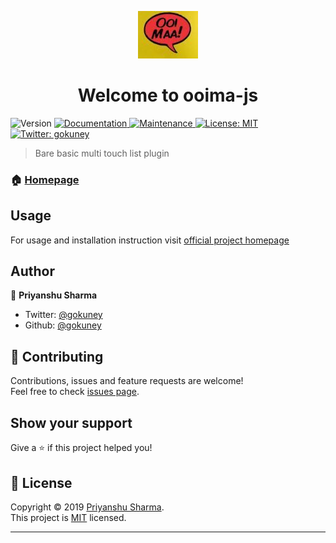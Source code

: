 <p align="center"> <img src="assets/images/icon.png" /> </p>
<h1 align="center">Welcome to ooima-js </h1>
<p>
  <img alt="Version" src="https://img.shields.io/badge/version-1.0.0-blue.svg?cacheSeconds=2592000" />
  <a href="https://github.com/gokuney/ooima-js#readme" target="_blank">
    <img alt="Documentation" src="https://img.shields.io/badge/documentation-yes-brightgreen.svg" />
  </a>
  <a href="https://github.com/gokuney/ooima-js/graphs/commit-activity" target="_blank">
    <img alt="Maintenance" src="https://img.shields.io/badge/Maintained%3F-yes-green.svg" />
  </a>
  <a href="https://github.com/gokuney/ooima-js/blob/master/LICENSE" target="_blank">
    <img alt="License: MIT" src="https://img.shields.io/github/license/gokuney/ooima-js" />
  </a>
  <a href="https://twitter.com/gokuney" target="_blank">
    <img alt="Twitter: gokuney" src="https://img.shields.io/twitter/follow/gokuney.svg?style=social" />
  </a>
</p>

> Bare basic multi touch list plugin 

### 🏠 [Homepage](https://gokuney.github.io/ooima-js/)

## Usage

For usage and installation instruction visit <a href="https://gokuney.github.io/ooima-js/"> official project homepage </a>

## Author

👤 **Priyanshu Sharma**

* Twitter: [@gokuney](https://twitter.com/gokuney)
* Github: [@gokuney](https://github.com/gokuney)

## 🤝 Contributing

Contributions, issues and feature requests are welcome!<br />Feel free to check [issues page](https://github.com/gokuney/ooima-js/issues).

## Show your support

Give a ⭐️ if this project helped you!

## 📝 License

Copyright © 2019 [Priyanshu Sharma](https://github.com/gokuney).<br />
This project is [MIT](https://github.com/gokuney/ooima-js/blob/master/LICENSE) licensed.

***
